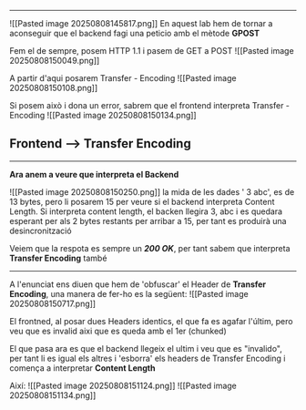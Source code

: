 
---
![[Pasted image 20250808145817.png]]
En aquest lab hem de tornar a aconseguir que el backend fagi una peticio amb el mètode **GPOST**

Fem el de sempre, posem HTTP 1.1 i pasem de GET a POST
![[Pasted image 20250808150049.png]]

A partir d'aqui posarem Transfer - Encoding
![[Pasted image 20250808150108.png]]

Si posem això i dona un error, sabrem que el frontend interpreta Transfer - Encoding
![[Pasted image 20250808150134.png]]
 
 <h2>Frontend  --> Transfer Encoding</h2>
 
---
**Ara anem a veure que interpreta el Backend**

![[Pasted image 20250808150250.png]]
la mida de les dades ' 3 abc', es de 13 bytes, pero li posarem 15 per veure si el backend interpreta Content Length.
Si interpreta content length, el backen llegira 3, abc i es quedara esperant per als 2 bytes restants per arribar a 15, per tant es produirà una desincronització

Veiem que la respota es sempre un ***200 OK***, per tant sabem que interpreta **Transfer Encoding** també

---

A l'enunciat ens diuen que hem de 'obfuscar' el Header de **Transfer Encoding**, una manera de fer-ho es la següent:
![[Pasted image 20250808150717.png]]

El frontned, al posar dues Headers identics, el que fa es agafar l'últim, pero veu que es invalid aixi que es queda amb el 1er (chunked)

El que pasa ara es que el backend llegeix el ultim i veu que es "invalido", per tant li es igual els altres i 'esborra' els headers de Transfer Encoding i comença a interpretar **Content Length**

Així:
![[Pasted image 20250808151124.png]]
![[Pasted image 20250808151134.png]]
